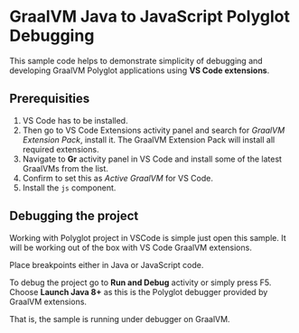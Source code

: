 # GraalVM Java to JavaScript Polyglot Debugging

This sample code helps to demonstrate simplicity of debugging and developing GraalVM Polyglot applications using __VS Code extensions__.

## Prerequisities
1. VS Code has to be installed.
2. Then go to VS Code Extensions activity panel and search for _GraalVM Extension Pack_, install it. The GraalVM Extension Pack will install all required extensions.
3. Navigate to __Gr__ activity panel in VS Code and install some of the latest GraalVMs from the list.
4. Confirm to set this as _Active GraalVM_ for VS Code.
5. Install the `js` component.

## Debugging the project

Working with Polyglot project in VSCode is simple just open this sample.
It will be working out of the box with VS Code GraalVM extensions.

Place breakpoints either in Java or JavaScript code.

To debug the project go to __Run and Debug__ activity or simply press F5.
Choose **Launch Java 8+** as this is the Polyglot debugger provided by GraalVM extensions.

That is, the sample is running under debugger on GraalVM.
